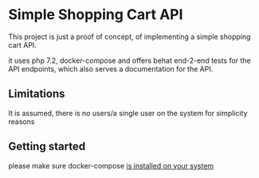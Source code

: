 # Simple Shopping Cart API

This project is just a proof of concept, of implementing a simple shopping cart API.

it uses php 7.2, docker-compose and offers behat end-2-end tests for the API endpoints, which also serves a documentation for the API.

## Limitations
It is assumed, there is no users/a single user on the system for simplicity reasons



## Getting started
please make sure docker-compose  [is installed on your system](https://docs.docker.com/compose/install/)

